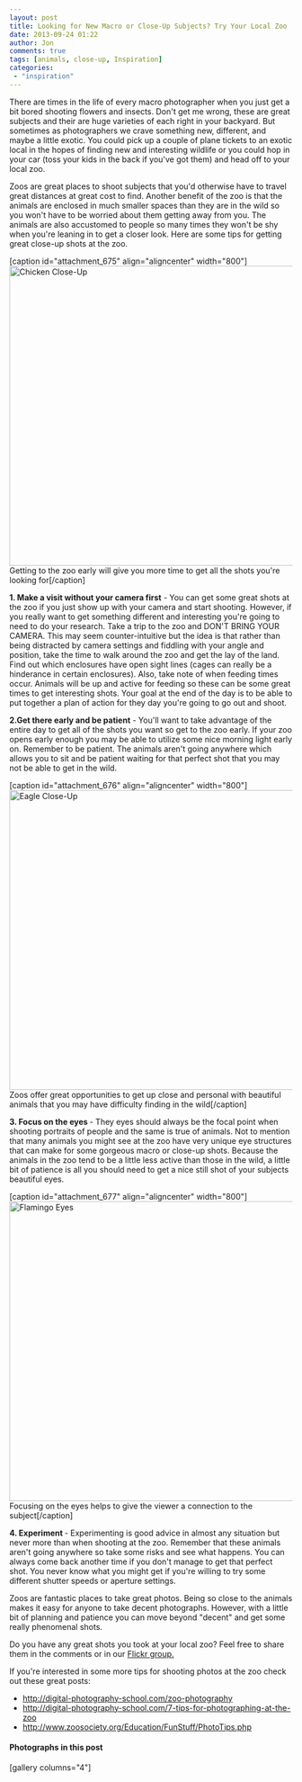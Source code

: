 ```yaml
---
layout: post
title: Looking for New Macro or Close-Up Subjects? Try Your Local Zoo
date: 2013-09-24 01:22
author: Jon
comments: true
tags: [animals, close-up, Inspiration]
categories:
 - "inspiration"
---
```

There are times in the life of every macro photographer when you just get a bit bored shooting flowers and insects. Don't get me wrong, these are great subjects and their are huge varieties of each right in your backyard. But sometimes as photographers we crave something new, different, and maybe a little exotic. You could pick up a couple of plane tickets to an exotic local in the hopes of finding new and interesting wildlife or you could hop in your car (toss your kids in the back if you've got them) and head off to your local zoo.

Zoos are great places to shoot subjects that you'd otherwise have to travel great distances at great cost to find. Another benefit of the zoo is that the animals are enclosed in much smaller spaces than they are in the wild so you won't have to be worried about them getting away from you. The animals are also accustomed to people so many times they won't be shy when you're leaning in to get a closer look. Here are some tips for getting great close-up shots at the zoo.

[caption id="attachment_675" align="aligncenter" width="800"]<a href="http://thecloseupproject.com/wp-content/uploads/2013/09/Chicken_800.jpg"><img class="size-full wp-image-675" title="Chicken Close-Up" alt="Chicken Close-Up" src="http://thecloseupproject.com/wp-content/uploads/2013/09/Chicken_800.jpg" width="800" height="533" /></a> Getting to the zoo early will give you more time to get all the shots you're looking for[/caption]

<strong>1. Make a visit without your camera first</strong> - You can get some great shots at the zoo if you just show up with your camera and start shooting. However, if you really want to get something different and interesting you're going to need to do your research. Take a trip to the zoo and DON'T BRING YOUR CAMERA. This may seem counter-intuitive but the idea is that rather than being distracted by camera settings and fiddling with your angle and position, take the time to walk around the zoo and get the lay of the land. Find out which enclosures have open sight lines (cages can really be a hinderance in certain enclosures). Also, take note of when feeding times occur. Animals will be up and active for feeding so these can be some great times to get interesting shots. Your goal at the end of the day is to be able to put together a plan of action for they day you're going to go out and shoot.

<strong>2.Get there early and be patient</strong> - You'll want to take advantage of the entire day to get all of the shots you want so get to the zoo early. If your zoo opens early enough you may be able to utilize some nice morning light early on. Remember to be patient. The animals aren't going anywhere which allows you to sit and be patient waiting for that perfect shot that you may not be able to get in the wild.

[caption id="attachment_676" align="aligncenter" width="800"]<a href="http://thecloseupproject.com/wp-content/uploads/2013/09/Eagle_800.jpg"><img class="size-full wp-image-676" title="Eagle Close-Up" alt="Eagle Close-Up" src="http://thecloseupproject.com/wp-content/uploads/2013/09/Eagle_800.jpg" width="800" height="533" /></a> Zoos offer great opportunities to get up close and personal with beautiful animals that you may have difficulty finding in the wild[/caption]

<strong>3. Focus on the eyes </strong>- They eyes should always be the focal point when shooting portraits of people and the same is true of animals. Not to mention that many animals you might see at the zoo have very unique eye structures that can make for some gorgeous macro or close-up shots. Because the animals in the zoo tend to be a little less active than those in the wild, a little bit of patience is all you should need to get a nice still shot of your subjects beautiful eyes.

[caption id="attachment_677" align="aligncenter" width="800"]<a href="http://thecloseupproject.com/wp-content/uploads/2013/09/Flamingo_800.jpg"><img class="size-full wp-image-677" title="Flamingo Eyes" alt="Flamingo Eyes" src="http://thecloseupproject.com/wp-content/uploads/2013/09/Flamingo_800.jpg" width="800" height="533" /></a> Focusing on the eyes helps to give the viewer a connection to the subject[/caption]

<strong>4. Experiment </strong> - Experimenting is good advice in almost any situation but never more than when shooting at the zoo. Remember that these animals aren't going anywhere so take some risks and see what happens. You can always come back another time if you don't manage to get that perfect shot. You never know what you might get if you're willing to try some different shutter speeds or aperture settings.

Zoos are fantastic places to take great photos. Being so close to the animals makes it easy for anyone to take decent photographs. However, with a little bit of planning and patience you can move beyond "decent" and get some really phenomenal shots.

Do you have any great shots you took at your local zoo? Feel free to share them in the comments or in our <a href="http://www.flickr.com/groups/thecloseupproject/" target="_blank">Flickr group.</a>

If you're interested in some more tips for shooting photos at the zoo check out these great posts:
<ul>
	<li><a href="http://digital-photography-school.com/zoo-photography" target="_blank">http://digital-photography-school.com/zoo-photography</a></li>
	<li><a href="http://digital-photography-school.com/7-tips-for-photographing-at-the-zoo" target="_blank">http://digital-photography-school.com/7-tips-for-photographing-at-the-zoo</a></li>
	<li><a href="http://www.zoosociety.org/Education/FunStuff/PhotoTips.php" target="_blank">http://www.zoosociety.org/Education/FunStuff/PhotoTips.php</a></li>
</ul>

<h4>Photographs in this post</h4>
[gallery columns="4"]
